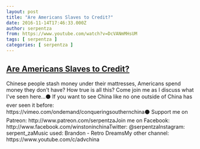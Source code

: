 ```yaml
---
layout: post
title: "Are Americans Slaves to Credit?"
date: 2016-11-14T17:46:33.000Z
author: serpentza
from: https://www.youtube.com/watch?v=DcVANmMHsUM
tags: [ serpentza ]
categories: [ serpentza ]
---
```

<!--1479145593000-->
[Are Americans Slaves to Credit?](https://www.youtube.com/watch?v=DcVANmMHsUM)
------

<div>
Chinese people stash money under their mattresses, Americans spend money they don't have? How true is all this? Come join me as I discuss what I've seen here...⚫ If you want to see China like no one outside of China has ever seen it before: https://vimeo.com/ondemand/conqueringsouthernchina⚫ Support me on Patreon: http://www.patreon.com/serpentzaJoin me on Facebook: http://www.facebook.com/winstoninchinaTwitter: @serpentzaInstagram: serpent_zaMusic used: Brandon - Retro DreamsMy other channel: https://www.youtube.com/c/advchina
</div>
